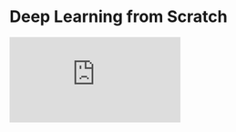 # Deep Learning from Scratch

![equation](http://www.sciweavers.org/tex2img.php?eq=c%20%3D%20%5Csum_%7B%28A_i%5EI%2Cv_i%5EI%29%5Cin%20I%7Dv_i%5EI%20-%20%20%5Csum_%7B%28A_j%5EO%2Cv_j%5EO%29%5Cin%20O%7Dv_j%5EO&bc=White&fc=Black&im=jpg&fs=30&ff=mathdesign&edit=0)
